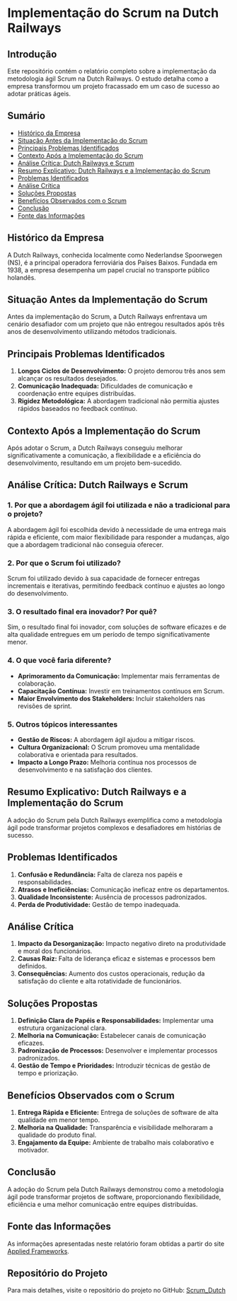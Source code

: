 # Implementação do Scrum na Dutch Railways

## Introdução

Este repositório contém o relatório completo sobre a implementação da metodologia ágil Scrum na Dutch Railways. O estudo detalha como a empresa transformou um projeto fracassado em um caso de sucesso ao adotar práticas ágeis.

## Sumário

- [Histórico da Empresa](#histórico-da-empresa)
- [Situação Antes da Implementação do Scrum](#situação-antes-da-implementação-do-scrum)
- [Principais Problemas Identificados](#principais-problemas-identificados)
- [Contexto Após a Implementação do Scrum](#contexto-após-a-implementação-do-scrum)
- [Análise Crítica: Dutch Railways e Scrum](#análise-crítica-dutch-railways-e-scrum)
- [Resumo Explicativo: Dutch Railways e a Implementação do Scrum](#resumo-explicativo-dutch-railways-e-a-implementação-do-scrum)
- [Problemas Identificados](#problemas-identificados)
- [Análise Crítica](#análise-crítica)
- [Soluções Propostas](#soluções-propostas)
- [Benefícios Observados com o Scrum](#benefícios-observados-com-o-scrum)
- [Conclusão](#conclusão)
- [Fonte das Informações](#fonte-das-informações)

## Histórico da Empresa

A Dutch Railways, conhecida localmente como Nederlandse Spoorwegen (NS), é a principal operadora ferroviária dos Países Baixos. Fundada em 1938, a empresa desempenha um papel crucial no transporte público holandês.

## Situação Antes da Implementação do Scrum

Antes da implementação do Scrum, a Dutch Railways enfrentava um cenário desafiador com um projeto que não entregou resultados após três anos de desenvolvimento utilizando métodos tradicionais.

## Principais Problemas Identificados

1. **Longos Ciclos de Desenvolvimento:** O projeto demorou três anos sem alcançar os resultados desejados.
2. **Comunicação Inadequada:** Dificuldades de comunicação e coordenação entre equipes distribuídas.
3. **Rigidez Metodológica:** A abordagem tradicional não permitia ajustes rápidos baseados no feedback contínuo.

## Contexto Após a Implementação do Scrum

Após adotar o Scrum, a Dutch Railways conseguiu melhorar significativamente a comunicação, a flexibilidade e a eficiência do desenvolvimento, resultando em um projeto bem-sucedido.

## Análise Crítica: Dutch Railways e Scrum

### 1. Por que a abordagem ágil foi utilizada e não a tradicional para o projeto?

A abordagem ágil foi escolhida devido à necessidade de uma entrega mais rápida e eficiente, com maior flexibilidade para responder a mudanças, algo que a abordagem tradicional não conseguia oferecer.

### 2. Por que o Scrum foi utilizado?

Scrum foi utilizado devido à sua capacidade de fornecer entregas incrementais e iterativas, permitindo feedback contínuo e ajustes ao longo do desenvolvimento.

### 3. O resultado final era inovador? Por quê?

Sim, o resultado final foi inovador, com soluções de software eficazes e de alta qualidade entregues em um período de tempo significativamente menor.

### 4. O que você faria diferente?

- **Aprimoramento da Comunicação:** Implementar mais ferramentas de colaboração.
- **Capacitação Contínua:** Investir em treinamentos contínuos em Scrum.
- **Maior Envolvimento dos Stakeholders:** Incluir stakeholders nas revisões de sprint.

### 5. Outros tópicos interessantes

- **Gestão de Riscos:** A abordagem ágil ajudou a mitigar riscos.
- **Cultura Organizacional:** O Scrum promoveu uma mentalidade colaborativa e orientada para resultados.
- **Impacto a Longo Prazo:** Melhoria contínua nos processos de desenvolvimento e na satisfação dos clientes.

## Resumo Explicativo: Dutch Railways e a Implementação do Scrum

A adoção do Scrum pela Dutch Railways exemplifica como a metodologia ágil pode transformar projetos complexos e desafiadores em histórias de sucesso.

## Problemas Identificados

1. **Confusão e Redundância:** Falta de clareza nos papéis e responsabilidades.
2. **Atrasos e Ineficiências:** Comunicação ineficaz entre os departamentos.
3. **Qualidade Inconsistente:** Ausência de processos padronizados.
4. **Perda de Produtividade:** Gestão de tempo inadequada.

## Análise Crítica

1. **Impacto da Desorganização:** Impacto negativo direto na produtividade e moral dos funcionários.
2. **Causas Raiz:** Falta de liderança eficaz e sistemas e processos bem definidos.
3. **Consequências:** Aumento dos custos operacionais, redução da satisfação do cliente e alta rotatividade de funcionários.

## Soluções Propostas

1. **Definição Clara de Papéis e Responsabilidades:** Implementar uma estrutura organizacional clara.
2. **Melhoria na Comunicação:** Estabelecer canais de comunicação eficazes.
3. **Padronização de Processos:** Desenvolver e implementar processos padronizados.
4. **Gestão de Tempo e Prioridades:** Introduzir técnicas de gestão de tempo e priorização.

## Benefícios Observados com o Scrum

1. **Entrega Rápida e Eficiente:** Entrega de soluções de software de alta qualidade em menor tempo.
2. **Melhoria na Qualidade:** Transparência e visibilidade melhoraram a qualidade do produto final.
3. **Engajamento da Equipe:** Ambiente de trabalho mais colaborativo e motivador.

## Conclusão

A adoção do Scrum pela Dutch Railways demonstrou como a metodologia ágil pode transformar projetos de software, proporcionando flexibilidade, eficiência e uma melhor comunicação entre equipes distribuídas.

## Fonte das Informações

As informações apresentadas neste relatório foram obtidas a partir do site [Applied Frameworks](https://appliedframeworks.com/blog/scrum-case-studies-examples).

## Repositório do Projeto

Para mais detalhes, visite o repositório do projeto no GitHub: [Scrum_Dutch](https://github.com/IOVASCON/Scrum_Dutch.git)
